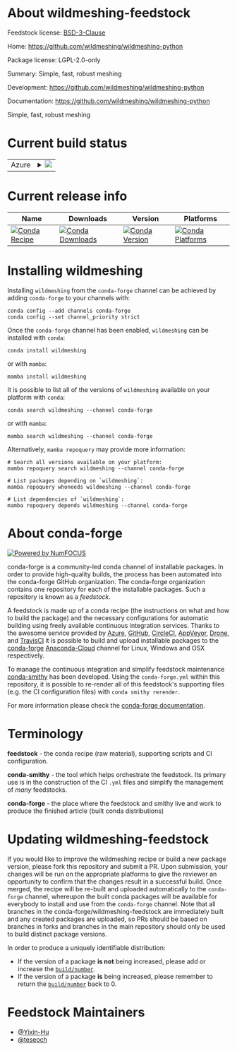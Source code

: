 About wildmeshing-feedstock
===========================

Feedstock license: [BSD-3-Clause](https://github.com/conda-forge/wildmeshing-feedstock/blob/main/LICENSE.txt)

Home: https://github.com/wildmeshing/wildmeshing-python

Package license: LGPL-2.0-only

Summary: Simple, fast, robust meshing

Development: https://github.com/wildmeshing/wildmeshing-python

Documentation: https://github.com/wildmeshing/wildmeshing-python

Simple, fast, robust meshing

Current build status
====================


<table>
    
  <tr>
    <td>Azure</td>
    <td>
      <details>
        <summary>
          <a href="https://dev.azure.com/conda-forge/feedstock-builds/_build/latest?definitionId=6910&branchName=main">
            <img src="https://dev.azure.com/conda-forge/feedstock-builds/_apis/build/status/wildmeshing-feedstock?branchName=main">
          </a>
        </summary>
        <table>
          <thead><tr><th>Variant</th><th>Status</th></tr></thead>
          <tbody><tr>
              <td>linux_64_numpy1.22python3.10.____cpython</td>
              <td>
                <a href="https://dev.azure.com/conda-forge/feedstock-builds/_build/latest?definitionId=6910&branchName=main">
                  <img src="https://dev.azure.com/conda-forge/feedstock-builds/_apis/build/status/wildmeshing-feedstock?branchName=main&jobName=linux&configuration=linux%20linux_64_numpy1.22python3.10.____cpython" alt="variant">
                </a>
              </td>
            </tr><tr>
              <td>linux_64_numpy1.22python3.8.____cpython</td>
              <td>
                <a href="https://dev.azure.com/conda-forge/feedstock-builds/_build/latest?definitionId=6910&branchName=main">
                  <img src="https://dev.azure.com/conda-forge/feedstock-builds/_apis/build/status/wildmeshing-feedstock?branchName=main&jobName=linux&configuration=linux%20linux_64_numpy1.22python3.8.____cpython" alt="variant">
                </a>
              </td>
            </tr><tr>
              <td>linux_64_numpy1.22python3.9.____cpython</td>
              <td>
                <a href="https://dev.azure.com/conda-forge/feedstock-builds/_build/latest?definitionId=6910&branchName=main">
                  <img src="https://dev.azure.com/conda-forge/feedstock-builds/_apis/build/status/wildmeshing-feedstock?branchName=main&jobName=linux&configuration=linux%20linux_64_numpy1.22python3.9.____cpython" alt="variant">
                </a>
              </td>
            </tr><tr>
              <td>linux_64_numpy1.23python3.11.____cpython</td>
              <td>
                <a href="https://dev.azure.com/conda-forge/feedstock-builds/_build/latest?definitionId=6910&branchName=main">
                  <img src="https://dev.azure.com/conda-forge/feedstock-builds/_apis/build/status/wildmeshing-feedstock?branchName=main&jobName=linux&configuration=linux%20linux_64_numpy1.23python3.11.____cpython" alt="variant">
                </a>
              </td>
            </tr><tr>
              <td>osx_64_numpy1.22python3.10.____cpython</td>
              <td>
                <a href="https://dev.azure.com/conda-forge/feedstock-builds/_build/latest?definitionId=6910&branchName=main">
                  <img src="https://dev.azure.com/conda-forge/feedstock-builds/_apis/build/status/wildmeshing-feedstock?branchName=main&jobName=osx&configuration=osx%20osx_64_numpy1.22python3.10.____cpython" alt="variant">
                </a>
              </td>
            </tr><tr>
              <td>osx_64_numpy1.22python3.8.____cpython</td>
              <td>
                <a href="https://dev.azure.com/conda-forge/feedstock-builds/_build/latest?definitionId=6910&branchName=main">
                  <img src="https://dev.azure.com/conda-forge/feedstock-builds/_apis/build/status/wildmeshing-feedstock?branchName=main&jobName=osx&configuration=osx%20osx_64_numpy1.22python3.8.____cpython" alt="variant">
                </a>
              </td>
            </tr><tr>
              <td>osx_64_numpy1.22python3.9.____cpython</td>
              <td>
                <a href="https://dev.azure.com/conda-forge/feedstock-builds/_build/latest?definitionId=6910&branchName=main">
                  <img src="https://dev.azure.com/conda-forge/feedstock-builds/_apis/build/status/wildmeshing-feedstock?branchName=main&jobName=osx&configuration=osx%20osx_64_numpy1.22python3.9.____cpython" alt="variant">
                </a>
              </td>
            </tr><tr>
              <td>osx_64_numpy1.23python3.11.____cpython</td>
              <td>
                <a href="https://dev.azure.com/conda-forge/feedstock-builds/_build/latest?definitionId=6910&branchName=main">
                  <img src="https://dev.azure.com/conda-forge/feedstock-builds/_apis/build/status/wildmeshing-feedstock?branchName=main&jobName=osx&configuration=osx%20osx_64_numpy1.23python3.11.____cpython" alt="variant">
                </a>
              </td>
            </tr><tr>
              <td>win_64_numpy1.22python3.10.____cpython</td>
              <td>
                <a href="https://dev.azure.com/conda-forge/feedstock-builds/_build/latest?definitionId=6910&branchName=main">
                  <img src="https://dev.azure.com/conda-forge/feedstock-builds/_apis/build/status/wildmeshing-feedstock?branchName=main&jobName=win&configuration=win%20win_64_numpy1.22python3.10.____cpython" alt="variant">
                </a>
              </td>
            </tr><tr>
              <td>win_64_numpy1.22python3.8.____cpython</td>
              <td>
                <a href="https://dev.azure.com/conda-forge/feedstock-builds/_build/latest?definitionId=6910&branchName=main">
                  <img src="https://dev.azure.com/conda-forge/feedstock-builds/_apis/build/status/wildmeshing-feedstock?branchName=main&jobName=win&configuration=win%20win_64_numpy1.22python3.8.____cpython" alt="variant">
                </a>
              </td>
            </tr><tr>
              <td>win_64_numpy1.22python3.9.____cpython</td>
              <td>
                <a href="https://dev.azure.com/conda-forge/feedstock-builds/_build/latest?definitionId=6910&branchName=main">
                  <img src="https://dev.azure.com/conda-forge/feedstock-builds/_apis/build/status/wildmeshing-feedstock?branchName=main&jobName=win&configuration=win%20win_64_numpy1.22python3.9.____cpython" alt="variant">
                </a>
              </td>
            </tr><tr>
              <td>win_64_numpy1.23python3.11.____cpython</td>
              <td>
                <a href="https://dev.azure.com/conda-forge/feedstock-builds/_build/latest?definitionId=6910&branchName=main">
                  <img src="https://dev.azure.com/conda-forge/feedstock-builds/_apis/build/status/wildmeshing-feedstock?branchName=main&jobName=win&configuration=win%20win_64_numpy1.23python3.11.____cpython" alt="variant">
                </a>
              </td>
            </tr>
          </tbody>
        </table>
      </details>
    </td>
  </tr>
</table>

Current release info
====================

| Name | Downloads | Version | Platforms |
| --- | --- | --- | --- |
| [![Conda Recipe](https://img.shields.io/badge/recipe-wildmeshing-green.svg)](https://anaconda.org/conda-forge/wildmeshing) | [![Conda Downloads](https://img.shields.io/conda/dn/conda-forge/wildmeshing.svg)](https://anaconda.org/conda-forge/wildmeshing) | [![Conda Version](https://img.shields.io/conda/vn/conda-forge/wildmeshing.svg)](https://anaconda.org/conda-forge/wildmeshing) | [![Conda Platforms](https://img.shields.io/conda/pn/conda-forge/wildmeshing.svg)](https://anaconda.org/conda-forge/wildmeshing) |

Installing wildmeshing
======================

Installing `wildmeshing` from the `conda-forge` channel can be achieved by adding `conda-forge` to your channels with:

```
conda config --add channels conda-forge
conda config --set channel_priority strict
```

Once the `conda-forge` channel has been enabled, `wildmeshing` can be installed with `conda`:

```
conda install wildmeshing
```

or with `mamba`:

```
mamba install wildmeshing
```

It is possible to list all of the versions of `wildmeshing` available on your platform with `conda`:

```
conda search wildmeshing --channel conda-forge
```

or with `mamba`:

```
mamba search wildmeshing --channel conda-forge
```

Alternatively, `mamba repoquery` may provide more information:

```
# Search all versions available on your platform:
mamba repoquery search wildmeshing --channel conda-forge

# List packages depending on `wildmeshing`:
mamba repoquery whoneeds wildmeshing --channel conda-forge

# List dependencies of `wildmeshing`:
mamba repoquery depends wildmeshing --channel conda-forge
```


About conda-forge
=================

[![Powered by
NumFOCUS](https://img.shields.io/badge/powered%20by-NumFOCUS-orange.svg?style=flat&colorA=E1523D&colorB=007D8A)](https://numfocus.org)

conda-forge is a community-led conda channel of installable packages.
In order to provide high-quality builds, the process has been automated into the
conda-forge GitHub organization. The conda-forge organization contains one repository
for each of the installable packages. Such a repository is known as a *feedstock*.

A feedstock is made up of a conda recipe (the instructions on what and how to build
the package) and the necessary configurations for automatic building using freely
available continuous integration services. Thanks to the awesome service provided by
[Azure](https://azure.microsoft.com/en-us/services/devops/), [GitHub](https://github.com/),
[CircleCI](https://circleci.com/), [AppVeyor](https://www.appveyor.com/),
[Drone](https://cloud.drone.io/welcome), and [TravisCI](https://travis-ci.com/)
it is possible to build and upload installable packages to the
[conda-forge](https://anaconda.org/conda-forge) [Anaconda-Cloud](https://anaconda.org/)
channel for Linux, Windows and OSX respectively.

To manage the continuous integration and simplify feedstock maintenance
[conda-smithy](https://github.com/conda-forge/conda-smithy) has been developed.
Using the ``conda-forge.yml`` within this repository, it is possible to re-render all of
this feedstock's supporting files (e.g. the CI configuration files) with ``conda smithy rerender``.

For more information please check the [conda-forge documentation](https://conda-forge.org/docs/).

Terminology
===========

**feedstock** - the conda recipe (raw material), supporting scripts and CI configuration.

**conda-smithy** - the tool which helps orchestrate the feedstock.
                   Its primary use is in the construction of the CI ``.yml`` files
                   and simplify the management of *many* feedstocks.

**conda-forge** - the place where the feedstock and smithy live and work to
                  produce the finished article (built conda distributions)


Updating wildmeshing-feedstock
==============================

If you would like to improve the wildmeshing recipe or build a new
package version, please fork this repository and submit a PR. Upon submission,
your changes will be run on the appropriate platforms to give the reviewer an
opportunity to confirm that the changes result in a successful build. Once
merged, the recipe will be re-built and uploaded automatically to the
`conda-forge` channel, whereupon the built conda packages will be available for
everybody to install and use from the `conda-forge` channel.
Note that all branches in the conda-forge/wildmeshing-feedstock are
immediately built and any created packages are uploaded, so PRs should be based
on branches in forks and branches in the main repository should only be used to
build distinct package versions.

In order to produce a uniquely identifiable distribution:
 * If the version of a package **is not** being increased, please add or increase
   the [``build/number``](https://docs.conda.io/projects/conda-build/en/latest/resources/define-metadata.html#build-number-and-string).
 * If the version of a package **is** being increased, please remember to return
   the [``build/number``](https://docs.conda.io/projects/conda-build/en/latest/resources/define-metadata.html#build-number-and-string)
   back to 0.

Feedstock Maintainers
=====================

* [@Yixin-Hu](https://github.com/Yixin-Hu/)
* [@teseoch](https://github.com/teseoch/)

